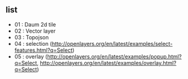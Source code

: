 ## list
- 01 : Daum 2d tile
- 02 : Vector layer
- 03 : Topojson
- 04 : selection (http://openlayers.org/en/latest/examples/select-features.html?q=Select)
- 05 : overlay (http://openlayers.org/en/latest/examples/popup.html?q=Select, http://openlayers.org/en/latest/examples/overlay.html?q=Select)

